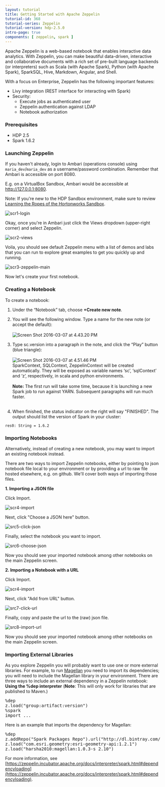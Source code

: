 ```yaml
---
layout: tutorial
title: Getting Started with Apache Zeppelin
tutorial-id: 368
tutorial-series: Zeppelin
tutorial-version: hdp-2.5.0
intro-page: true
components: [ zeppelin, spark ]
---
```


Apache Zeppelin is a web-based notebook that enables interactive data analytics. With Zeppelin, you can make beautiful data-driven, interactive and collaborative documents with a rich set of pre-built language backends (or interpreters) such as Scala (with Apache Spark), Python (with Apache Spark), SparkSQL, Hive, Markdown, Angular, and Shell.

With a focus on Enterprise, Zeppelin has the following important features:

* Livy integration (REST interface for interacting with Spark)
* Security:
  * Execute jobs as authenticated user
  * Zeppelin authentication against LDAP
  * Notebook authorization

### **Prerequisites**

*   HDP 2.5
*   Spark 1.6.2

### **Launching Zeppelin**

If you haven't already, login to Ambari (operations console) using `maria_dev`/`maria_dev` as a username/password combination. Remember that Ambari is accessible on port 8080.

E.g. on a VirtualBox Sandbox, Ambari would be accessible at http://127.0.0.1:8080.

Note: If you're new to the HDP Sandbox environment, make sure to review [Learning the Ropes of the Hortonworks Sandbox](http://hortonworks.com/hadoop-tutorial/learning-the-ropes-of-the-hortonworks-sandbox/).

![scr1-login](https://raw.github.com/hortonworks/tutorials/hdp-2.5/assets/getting-started-with-apache-zeppelin/scr1-login.png)

Okay, once you're in Ambari just click the Views dropdown (upper-right corner) and select Zeppelin.

![scr2-views](https://raw.github.com/hortonworks/tutorials/hdp-2.5/assets/getting-started-with-apache-zeppelin/scr2-views.png)

Voila, you should see default Zeppelin menu with a list of demos and labs that you can run to explore great examples to get you quickly up and running.

![scr3-zeppelin-main](https://raw.github.com/hortonworks/tutorials/hdp-2.5/assets/getting-started-with-apache-zeppelin/scr3-zeppelin-main.png)

Now let's create your first notebook.

### **Creating a Notebook**

To create a notebook:

1. Under the “Notebook” tab, choose **+Create new note**.

2.  You will see the following window. Type a name for the new note (or accept the default): <br><br>![Screen Shot 2016-03-07 at 4.43.20 PM](http://hortonworks.com/wp-content/uploads/2016/03/Screen-Shot-2016-03-07-at-4.43.20-PM-300x112.png)

3.  Type sc.version into a paragraph in the note, and click the “Play” button (blue triangle): <br><br>![Screen Shot 2016-03-07 at 4.51.46 PM](http://hortonworks.com/wp-content/uploads/2016/03/Screen-Shot-2016-03-07-at-4.51.46-PM-300x21.png)<br>
SparkContext, SQLContext, ZeppelinContext will be created automatically. They will be exposed as variable names ‘sc’, ‘sqlContext’ and ‘z’, respectively, in scala and python environments.<br><br>
**Note:** The first run will take some time, because it is launching a new Spark job to run against YARN. Subsequent paragraphs will run much faster.<br><br>

4.  When finished, the status indicator on the right will say "FINISHED". The output should list the version of Spark in your cluster: <br>

~~~
res0: String = 1.6.2
~~~

### **Importing Notebooks**

Alternatively, instead of creating a new notebook, you may want to import an existing notebook instead.

There are two ways to import Zeppelin notebooks, either by pointing to json notebook file local to your environment or by providing a url to raw file hosted elsewhere, e.g. on github. We'll cover both ways of importing those files.

**1. Importing a JSON file**

Click Import.

![scr4-import](https://raw.github.com/hortonworks/tutorials/hdp-2.5/assets/getting-started-with-apache-zeppelin/scr4-import.png)

Next, click "Choose a JSON here" button.

![src5-click-json](https://raw.github.com/hortonworks/tutorials/hdp-2.5/assets/getting-started-with-apache-zeppelin/scr5-click-json.png)

Finally, select the notebook you want to import.

![src6-choose-json](https://raw.github.com/hortonworks/tutorials/hdp-2.5/assets/getting-started-with-apache-zeppelin/scr6-choose-json.png)

Now you should see your imported notebook among other notebooks on the main Zeppelin screen.

**2. Importing a Notebook with a URL**

Click Import.

![scr4-import](https://raw.github.com/hortonworks/tutorials/hdp-2.5/assets/getting-started-with-apache-zeppelin/scr4-import.png)

Next, click "Add from URL" button.

![src7-click-url](https://raw.github.com/hortonworks/tutorials/hdp-2.5/assets/getting-started-with-apache-zeppelin/scr7-click-url.png)

Finally, copy and paste the url to the (raw) json file.

![src8-import-url](https://raw.github.com/hortonworks/tutorials/hdp-2.5/assets/getting-started-with-apache-zeppelin/scr8-import-url.png)

Now you should see your imported notebook among other notebooks on the main Zeppelin screen.

### **Importing External Libraries**

As you explore Zeppelin you will probably want to use one or more external libraries. For example, to run [Magellan](http://hortonworks.com/blog/magellan-geospatial-analytics-in-spark/) you need to import its dependencies; you will need to include the Magellan library in your environment. There are three ways to include an external dependency in a Zeppelin notebook: **Using the %dep interpreter** (**Note**: This will only work for libraries that are published to Maven.)

<pre>%dep
z.load("group:artifact:version")
%spark
import ...</pre>

Here is an example that imports the dependency for Magellan:

<pre>%dep
z.addRepo("Spark Packages Repo").url("http://dl.bintray.com/spark-packages/maven")
z.load("com.esri.geometry:esri-geometry-api:1.2.1")
z.load("harsha2010:magellan:1.0.3-s_2.10")</pre>

For more information, see [https://zeppelin.incubator.apache.org/docs/interpreter/spark.html#dependencyloading](https://zeppelin.incubator.apache.org/docs/interpreter/spark.html#dependencyloading).
